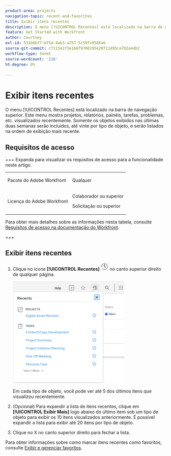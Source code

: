 ```yaml
---
product-area: projects
navigation-topic: recent-and-favorites
title: Exibir itens recentes
description: O menu [!UICONTROL Recentes] está localizado na barra de navegação superior. Este menu mostra projetos, relatórios, painéis, tarefas, problemas, etc. visualizados recentemente.
feature: Get Started with Workfront
author: Courtney
exl-id: 531b6b77-bf54-4ab3-a757-5c59fc0586a6
source-git-commit: c711541f3e166f9700195420711d95ce782a44b2
workflow-type: tm+mt
source-wordcount: '216'
ht-degree: 0%

---
```


# Exibir itens recentes

O menu [!UICONTROL Recentes] está localizado na barra de navegação superior. Este menu mostra projetos, relatórios, painéis, tarefas, problemas, etc. visualizados recentemente. Somente os objetos exibidos nas últimas duas semanas serão incluídos, até vinte por tipo de objeto, e serão listados na ordem de exibição mais recente.

## Requisitos de acesso

+++ Expanda para visualizar os requisitos de acesso para a funcionalidade neste artigo.

<table style="table-layout:auto"> 
 <col> 
 </col> 
 <col> 
 </col> 
 <tbody> 
  <tr> 
   <td role="rowheader">Pacote do Adobe Workfront</td> 
   <td> <p>Qualquer</p> </td> 
  </tr> 
  <tr> 
   <td role="rowheader">Licença do Adobe Workfront</td> 
   <td> 
   <p>Colaborador ou superior</p> 
   <p>Solicitação ou superior</p> </td> 
  </tr> 
 </tbody> 
</table>

Para obter mais detalhes sobre as informações nesta tabela, consulte [Requisitos de acesso na documentação do Workfront](/help/quicksilver/administration-and-setup/add-users/access-levels-and-object-permissions/access-level-requirements-in-documentation.md).

+++


## Exibir itens recentes

1. Clique no ícone **[!UICONTROL Recentes]** ![[!UICONTROL Recentes]](assets/recents-icon-40x43.png) no canto superior direito de qualquer página.

   ![Lista de recentes](assets/recents-list-2022-350x319.png)

   Em cada tipo de objeto, você pode ver até 5 dos últimos itens que visualizou recentemente.

1. (Opcional) Para expandir a lista de itens recentes, clique em **[!UICONTROL Exibir Mais]** logo abaixo do último item sob um tipo de objeto para exibir os 10 itens visualizados anteriormente. É possível expandir a lista para exibir até 20 itens por tipo de objeto.
1. Clique no X no canto superior direito para fechar a lista.

Para obter informações sobre como marcar itens recentes como favoritos, consulte [Exibir e gerenciar favoritos](../../../workfront-basics/navigate-workfront/recent-and-favorites/view-and-manage-favorites.md).
